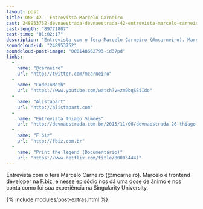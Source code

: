 ```yaml
---
layout: post
title: DNE 42 - Entrevista Marcelo Carneiro
cast: 248953752-devnaestrada-devnaestrada-42-entrevista-marcelo-carneiro.mp3
cast-length: "89771807"
cast-time: "01:02:17"
description: "Entrevista com o fera Marcelo Carneiro (@mcarneiro). Marcelo é frontend developer na F.biz, e nesse episódio nos dá uma dose de ânimo e nos conta como foi sua experiência na Singularity University."
soundcloud-id: "248953752"
soundcloud-post-image: "000148662793-id37pd"
links:
  -
    name: "@carneiro"
    url: "http://twitter.com/mcarneiro"
  -
    name: "CodeInMath"
    url: "https://www.youtube.com/watch?v=zm9bqSSiIdo"
  -
    name: "Alistapart"
    url: "http://alistapart.com"
  -
    name: "Entrevista Thiago Simões"
    url: "http://devnaestrada.com.br/2015/11/06/devnaestrada-26-thiago-simoes.html"
  -
    name: "F.biz"
    url: "http://fbiz.com.br"
  -
    name: "Print the legend (Documentário)"
    url: "https://www.netflix.com/title/80005444)"
---
```


Entrevista com o fera Marcelo Carneiro (@mcarneiro). Marcelo é frontend developer na F.biz, e nesse episódio nos dá uma dose de ânimo e nos conta como foi sua experiência na Singularity University.

{% include modules/post-extras.html %}